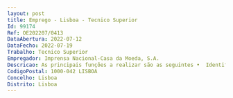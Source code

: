 ```yaml
--- 
layout: post
title: Emprego - Lisboa - Tecnico Superior
Id: 99174
Ref: OE202207/0413
DataAbertura: 2022-07-12
DataFecho: 2022-07-19
Trabalho: Tecnico Superior
Empregador: Imprensa Nacional-Casa da Moeda, S.A.
Descricao: As principais funções a realizar são as seguintes •  Identificar, interpretar e estruturar as necessidades de negócio junto dos clientes, com a documentação dos requisitos das soluções a implementar •   Analisar e propor melhorias a processos funcionais •   Traduzir as necessidades de negócio em especificações para as equipas técnicas •  Liderar processos e soluções enquadradas e otimizadas à visão do projecto •  Interagir com os stakeholders funcionais e técnicos, mantendo os envolvidos e em conhecimento dos desenvolvimentos •  Agir como ponte de contacto da solução funcional para toda a equipa de projecto •  Assegurar o cumprimento dos requisitos definidos por parte da solução final •  Analisar criticamente e acompanhar os pedidos de alterações funcionais e esclarecer dúvidas com o cliente •  Manter atualizada a documentação funcional do projecto •  Apoiar atividades de gestão de produtos de software, como desenho de roadmaps funcionais dos produtos.
CodigoPostal: 1000-042 LISBOA
Concelho: Lisboa
Distrito: Lisboa
--- 
```


